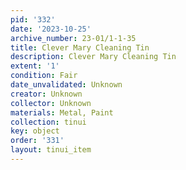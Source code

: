 ```yaml
---
pid: '332'
date: '2023-10-25'
archive_number: 23-01/1-1-35
title: Clever Mary Cleaning Tin
description: Clever Mary Cleaning Tin
extent: '1'
condition: Fair
date_unvalidated: Unknown
creator: Unknown
collector: Unknown
materials: Metal, Paint
collection: tinui
key: object
order: '331'
layout: tinui_item
---
```

